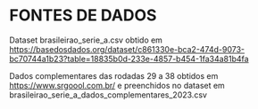 # FONTES DE DADOS
Dataset brasileirao_serie_a.csv obtido em 
https://basedosdados.org/dataset/c861330e-bca2-474d-9073-bc70744a1b23?table=18835b0d-233e-4857-b454-1fa34a81b4fa

Dados complementares das rodadas 29 a 38 obtidos em https://www.srgoool.com.br/
e preenchidos no dataset em brasileirao_serie_a_dados_complementares_2023.csv
